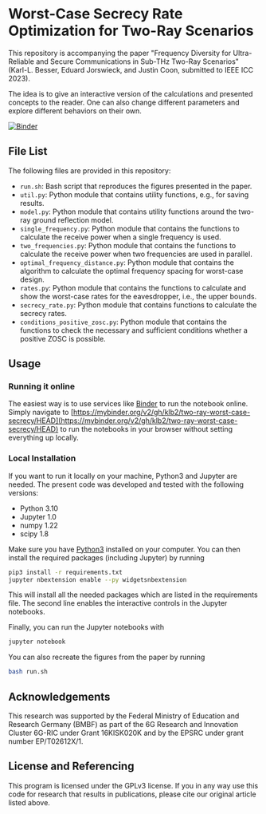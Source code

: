 # Worst-Case Secrecy Rate Optimization for Two-Ray Scenarios

This repository is accompanying the paper "Frequency Diversity for
Ultra-Reliable and Secure Communications in Sub-THz Two-Ray Scenarios" (Karl-L.
Besser, Eduard Jorswieck, and Justin Coon, submitted to IEEE ICC 2023).

The idea is to give an interactive version of the calculations and presented
concepts to the reader. One can also change different parameters and explore
different behaviors on their own.


[![Binder](https://mybinder.org/badge_logo.svg)](https://mybinder.org/v2/gh/klb2/two-ray-worst-case-secrecy/HEAD)

## File List
The following files are provided in this repository:

- `run.sh`: Bash script that reproduces the figures presented in the paper.
- `util.py`: Python module that contains utility functions, e.g., for saving results.
- `model.py`: Python module that contains utility functions around the two-ray
  ground reflection model.
- `single_frequency.py`: Python module that contains the functions to calculate
  the receive power when a single frequency is used.
- `two_frequencies.py`: Python module that contains the functions to calculate
  the receive power when two frequencies are used in parallel.
- `optimal_frequency_distance.py`: Python module that contains the algorithm to
  calculate the optimal frequency spacing for worst-case design.
- `rates.py`: Python module that contains the functions to calculate and show
  the worst-case rates for the eavesdropper, i.e., the upper bounds.
- `secrecy_rate.py`: Python module that contains functions to calculate the
  secrecy rates.
- `conditions_positive_zosc.py`: Python module that contains the functions to
  check the necessary and sufficient conditions whether a positive ZOSC is
  possible.


## Usage
### Running it online
The easiest way is to use services like [Binder](https://mybinder.org/) to run
the notebook online. Simply navigate to
[https://mybinder.org/v2/gh/klb2/two-ray-worst-case-secrecy/HEAD](https://mybinder.org/v2/gh/klb2/two-ray-worst-case-secrecy/HEAD)
to run the notebooks in your browser without setting everything up locally.

### Local Installation
If you want to run it locally on your machine, Python3 and Jupyter are needed.
The present code was developed and tested with the following versions:

- Python 3.10
- Jupyter 1.0
- numpy 1.22
- scipy 1.8

Make sure you have [Python3](https://www.python.org/downloads/) installed on
your computer.
You can then install the required packages (including Jupyter) by running
```bash
pip3 install -r requirements.txt
jupyter nbextension enable --py widgetsnbextension
```
This will install all the needed packages which are listed in the requirements 
file. The second line enables the interactive controls in the Jupyter
notebooks.

Finally, you can run the Jupyter notebooks with
```bash
jupyter notebook
```

You can also recreate the figures from the paper by running
```bash
bash run.sh
```


## Acknowledgements
This research was supported by the Federal	Ministry of Education and Research
Germany (BMBF) as part of the 6G Research and Innovation Cluster 6G-RIC under
Grant 16KISK020K and by the EPSRC under grant number EP/T02612X/1.


## License and Referencing
This program is licensed under the GPLv3 license. If you in any way use this
code for research that results in publications, please cite our original
article listed above.
